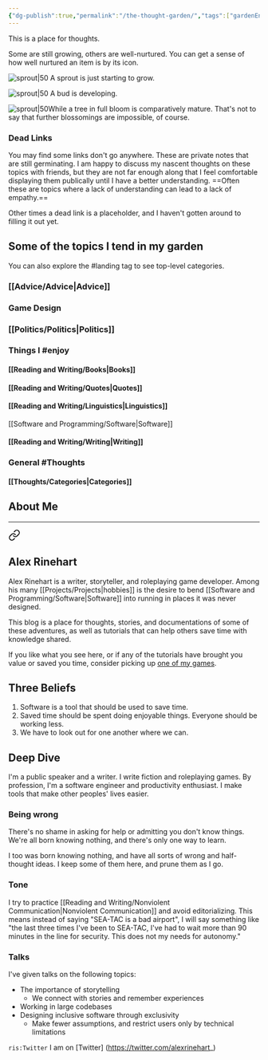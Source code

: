 ```yaml
---
{"dg-publish":true,"permalink":"/the-thought-garden/","tags":["gardenEntry"],"noteIcon":""}
---
```


This is a place for thoughts. 

Some are still growing, others are well-nurtured. You can get a sense of how well nurtured an item is by its icon.


 ![sprout|50](/img/tree-1.svg) A sprout is just starting to grow.

![sprout|50](/img/tree-2.svg) A bud is developing.

![sprout|50](/img/tree-3.svg)While a tree in full bloom is comparatively mature. That's not to say that further blossomings are impossible, of course.  

### Dead Links
You may find some links don't go anywhere. These are private notes that are still germinating. I am happy to discuss my nascent thoughts on these topics with friends, but they are not far enough along that I feel comfortable displaying them publically until I have a better understanding. ==Often these are topics where a lack of understanding can lead to a lack of empathy.== 

Other times a dead link is a placeholder, and I haven't gotten around to filling it out yet.

## Some of the topics I tend in my garden

You can also explore the #landing tag to see top-level categories.

### [[Advice/Advice\|Advice]]

### Game Design

### [[Politics/Politics\|Politics]]

### Things I #enjoy
#### [[Reading and Writing/Books\|Books]]
#### [[Reading and Writing/Quotes\|Quotes]]
#### [[Reading and Writing/Linguistics\|Linguistics]]
[[Software and Programming/Software\|Software]]
#### [[Reading and Writing/Writing\|Writing]]

### General #Thoughts
#### [[Thoughts/Categories\|Categories]]


## About Me
---

<div class="transclusion internal-embed is-loaded"><a class="markdown-embed-link" href="/about-me/" aria-label="Open link"><svg xmlns="http://www.w3.org/2000/svg" width="24" height="24" viewBox="0 0 24 24" fill="none" stroke="currentColor" stroke-width="2" stroke-linecap="round" stroke-linejoin="round" class="svg-icon lucide-link"><path d="M10 13a5 5 0 0 0 7.54.54l3-3a5 5 0 0 0-7.07-7.07l-1.72 1.71"></path><path d="M14 11a5 5 0 0 0-7.54-.54l-3 3a5 5 0 0 0 7.07 7.07l1.71-1.71"></path></svg></a><div class="markdown-embed">




## Alex Rinehart

Alex Rinehart is a writer, storyteller, and roleplaying game developer. Among his many [[Projects/Projects\|hobbies]] is the desire to bend [[Software and Programming/Software\|Software]] into running in places it was never designed.

This blog is a place for thoughts, stories, and documentations of some of these adventures, as well as tutorials that can help others save time with knowledge shared.

If you like what you see here, or if any of the tutorials have brought you value or saved you time, consider picking up [one of my games](https://alrine.itch.io/).

## Three Beliefs[](https://blog.alexrinehart.net/about/#three-beliefs)

1.  Software is a tool that should be used to save time.
2.  Saved time should be spent doing enjoyable things. Everyone should be working less.
3.  We have to look out for one another where we can.

## Deep Dive

I'm a public speaker and a writer. I write fiction and roleplaying games. By profession, I'm a software engineer and productivity enthusiast. I make tools that make other peoples' lives easier. 

### Being wrong
There's no shame in asking for help or admitting you don't know things. We're all born knowing nothing, and there's only one way to learn.

I too was born knowing nothing, and have all sorts of wrong and half-thought ideas. I keep some of them here, and prune them as I go.

### Tone
I try to practice [[Reading and Writing/Nonviolent Communication\|Nonviolent Communication]] and avoid editorializing. This means instead of saying "SEA-TAC is a bad airport", I will say something like "the last three times I've been to SEA-TAC, I've had to wait more than 90 minutes in the line for security. This does not my needs for autonomy."

### Talks
I've given talks on the following topics:
- The importance of storytelling
	- We connect with stories and remember experiences
- Working in large codebases
- Designing inclusive software through exclusivity
	- Make fewer assumptions, and restrict users only by technical limitations

`ris:Twitter` I am on [Twitter] (https://twitter.com/alexrinehart_)

</div></div>




